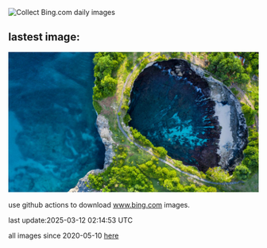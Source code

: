 ![Collect Bing.com daily images](https://github.com/counter2015/bing-daily-images/workflows/Collect%20Bing.com%20daily%20images/badge.svg)
## lastest image:
![](images/img.jpg)

use github actions to download www.bing.com images.

last update:2025-03-12 02:14:53 UTC

all images since 2020-05-10 [here](https://github.com/counter2015/bing-daily-images/tree/master/images) 
